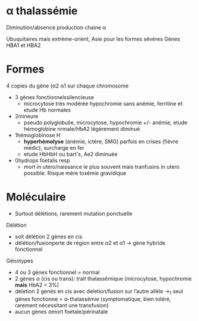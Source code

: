 # α thalassémie



Diminution/absence production chaine α 

Ubuquitaires mais extrème-orient, Asie pour les formes sévères 
Gènes HBA1 et HBA2 


# Formes


4 copies du gène (α2 α1 sur chaque chromosome
- 3 gènes fonctionnelssilencieuse 
    - microcytose très modérée hypochromie sans anémie, ferritine et etude Hb normales 
- 2mineure 
    - pseudo polyglobulie, microcytose, hypochromie +/- anémie, etude hémoglobine nrmale/HbA2 légèrement diminué 
- 1hémoglobinose H 
    - **hyperhémolyse** (anémie, ictère, SMG) parfois en crises (fièvre médic), surcharge en fer 
    - etude HbHbH ou bart's, Ae2 diminuée 
- 0hydrops foetalis resp 
    - mort in utero/naissance le plus souvent mais tranfusins in utero possible. Risque mère toxémie gravidique 


# Moléculaire


- Surtout délétions, rarement mutation ponctuelle 

Délétion 

- soit délétion 2 gènes en cis 
- délétion/fusionperte de région entre α2 et α1 -> gène hybride fonctionnel 

Génotypes 

- 4 ou 3 gènes fonctionnel = normal 
- 2 gènes α (cis ou trans): trait thalassémique (microcytose, hypochromie **mais** HbA2 < 3%) 
- deletion 2 genès en cis avec deletion/fusion sur l’autre allèle -><sub>1</sub> seul gènes fonctionne = α-thalassémie (symptomatique, bien toléré, rarement nécessitant une transfusion) 
- aucun gènes αmort foetale/périnatale 
